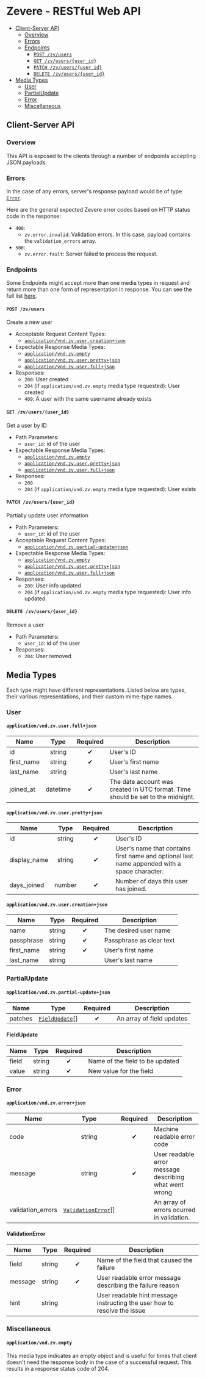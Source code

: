 # Zevere - RESTful Web API

- [Client-Server API](#client-server-api)
  - [Overview](#overview)
  - [Errors](#errors)
  - [Endpoints](#endpoints)
    - [`POST /zv/users`](#post-zvusers)
    - [`GET /zv/users/{user_id}`](#get-zvusersuser_id)
    - [`PATCH /zv/users/{user_id}`](#patch-zvusersuser_id)
    - [`DELETE /zv/users/{user_id}`](#delete-zvusersuser_id)
- [Media Types](#media-types)
  - [User](#user)
  - [PartialUpdate](#partialupdate)
  - [Error](#error)
  - [Miscellaneous](#miscelaneous)

## Client-Server API

### Overview

This API is exposed to the clients through a number of endpoints accepting JSON payloads.

### Errors

In the case of any errors, server's response payload would be of type [`Error`](#error).

Here are the general expected Zevere error codes based on HTTP status code in the response:

- `400`:
  - `zv.error.invalid`: Validation errors. In this case, payload contains the `validation_errors` array.
- `500`:
  - `zv.error.fault`: Server failed to process the request.

### Endpoints

Some Endpoints might accept more than one media types in request and return more than one form of representation in response. You can see the full list [here](#media-types).

#### `POST /zv/users`

Create a new user

- Acceptable Request Content Types:
  - [`application/vnd.zv.user.creation+json`](#applicationvndzvusercreationjson)
- Expectable Response Media Types:
  - [`application/vnd.zv.empty`](#applicationvndzvempty)
  - [`application/vnd.zv.user.pretty+json`](#applicationvndzvuserprettyjson)
  - [`application/vnd.zv.user.full+json`](#applicationvndzvuserfulljson)
- Responses:
  - `200`: User created
  - `204` (if `application/vnd.zv.empty` media type requested): User created
  - `409`: A user with the same username already exists

#### `GET /zv/users/{user_id}`

Get a user by ID

- Path Parameters:
  - `user_id`: id of the user
- Expectable Response Media Types:
  - [`application/vnd.zv.empty`](#applicationvndzvempty)
  - [`application/vnd.zv.user.pretty+json`](#applicationvndzvuserprettyjson)
  - [`application/vnd.zv.user.full+json`](#applicationvndzvuserfulljson)
- Responses:
  - `200`
  - `204` (if `application/vnd.zv.empty` media type requested): User exists

#### `PATCH /zv/users/{user_id}`

Partially update user information

- Path Parameters:
  - `user_id`: id of the user
- Acceptable Request Content Types:
  - [`application/vnd.zv.partial-update+json`](#applicationvndzvpartial-updatejson)
- Expectable Response Media Types:
  - [`application/vnd.zv.empty`](#applicationvndzvempty)
  - [`application/vnd.zv.user.pretty+json`](#applicationvndzvuserprettyjson)
  - [`application/vnd.zv.user.full+json`](#applicationvndzvuserfulljson)
- Responses:
  - `200`: User info updated
  - `204` (if `application/vnd.zv.empty` media type requested): User info updated.

#### `DELETE /zv/users/{user_id}`

Remove a user

- Path Parameters:
  - `user_id`: id of the user
- Responses:
  - `204`: User removed

## Media Types

Each type might have different representations. Listed below are types, their various representations, and their custom mime-type names.

### User

#### `application/vnd.zv.user.full+json`

| Name  | Type | Required | Description |
| -- | :--: | :--: | -- |
| id | string | ✔ | User's ID |
| first_name | string | ✔ | User's first name |
| last_name | string |  | User's last name |
| joined_at | datetime | ✔ | The date account was created in UTC format. Time should be set to the midnight. |

#### `application/vnd.zv.user.pretty+json`

| Name  | Type | Required | Description |
| -- | :--: | :--: | -- |
| id | string | ✔ | User's ID |
| display_name | string | ✔ | User's name that contains first name and optional last name appended with a space character. |
| days_joined | number | ✔ | Number of days this user has joined. |

#### `application/vnd.zv.user.creation+json`

| Name  | Type | Required | Description |
| -- | :--: | :--: | -- |
| name | string | ✔ | The desired user name |
| passphrase | string | ✔ | Passphrase as clear text |
| first_name | string | ✔ | User's first name |
| last_name | string |  | User's last name |

### PartialUpdate

#### `application/vnd.zv.partial-update+json`

| Name  | Type | Required | Description |
| -- | :--: | :--: | -- |
| patches | [`FieldUpdate`](#fieldupdate)[] | ✔ | An array of field updates |

#### FieldUpdate

| Name  | Type | Required | Description |
| -- | :--: | :--: | -- |
| field | string | ✔ | Name of the field to be updated |
| value | string | ✔ | New value for the field |

### Error

#### `application/vnd.zv.error+json`

| Name  | Type | Required | Description |
| -- | :--: | :--: | -- |
| code | string | ✔ | Machine readable error code |
| message | string | ✔ | User readable error message describing what went wrong |
| validation_errors | [`ValidationError`](#validationerror)[] | | An array of errors ocurred in validation. |

#### ValidationError

| Name  | Type | Required | Description |
| -- | :--: | :--: | -- |
| field | string | ✔ | Name of the field that caused the failure |
| message | string | ✔ | User readable error message describing the failure reason |
| hint | string | | User readable hint message instructing the user how to resolve the issue |

### Miscellaneous

#### `application/vnd.zv.empty`

This media type indicates an empty object and is useful for times that client doesn't need the response body in the case of a successful request. This results in a response status code of 204.
